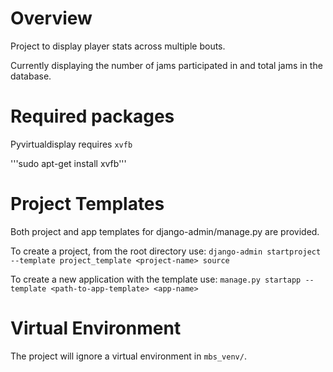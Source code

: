 # Overview
Project to display player stats across multiple bouts.

Currently displaying the number of jams participated in and total jams in the
database.

# Required packages
Pyvirtualdisplay requires `xvfb`

'''sudo apt-get install xvfb'''

# Project Templates
Both project and app templates for django-admin/manage.py are provided.

To create a project, from the root directory use:
`django-admin startproject --template project_template <project-name> source`

To create a new application with the template use:
`manage.py startapp --template <path-to-app-template> <app-name>`

# Virtual Environment
The project will ignore a virtual environment in `mbs_venv/`. 
